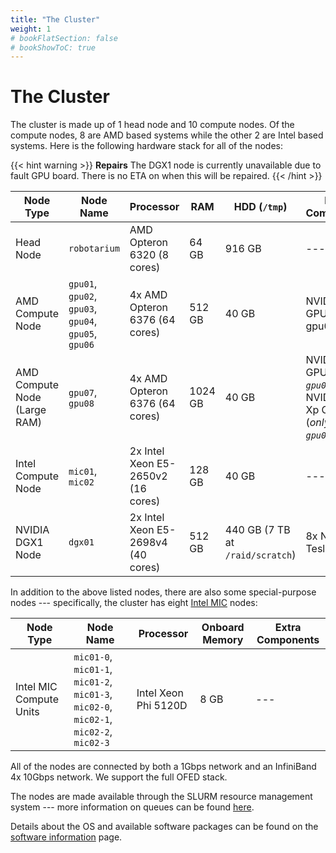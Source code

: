 ```yaml
---
title: "The Cluster"
weight: 1
# bookFlatSection: false
# bookShowToC: true
---
```


The Cluster
===========

The cluster is made up of 1 head node and 10 compute nodes. Of the compute
nodes, 8 are AMD based systems while the other 2 are Intel based systems. Here
is the following hardware stack for all of the nodes:

{{< hint warning >}}
**Repairs**
The DGX1 node is currently unavailable due to fault GPU board. There is no ETA on when this will be repaired.
{{< /hint >}}

Node Type | Node Name | Processor | RAM | HDD (`/tmp`) | Extra Components
--- | --- | --- | --- | --- | ---
Head Node | `robotarium` | AMD Opteron 6320 (8 cores) | 64 GB | 916 GB | ---
AMD Compute Node | `gpu01`, `gpu02`, `gpu03`, `gpu04`, `gpu05`, `gpu06` | 4x AMD Opteron 6376 (64 cores) | 512 GB | 40 GB | NVIDIA K20 GPU, (2x in gpu06)
AMD Compute Node (Large RAM) | `gpu07`, `gpu08` | 4x AMD Opteron 6376 (64 cores) | 1024 GB | 40 GB | NVIDIA K20 GPU (_only in `gpu07`_), 2x NVIDIA Titan Xp GPUs (_only in `gpu08`_)
Intel Compute Node | `mic01`, `mic02` |	2x Intel Xeon E5-2650v2 (16 cores) | 128 GB | 40 GB | ---
NVIDIA DGX1 Node | `dgx01` | 2x Intel Xeon E5-2698v4 (40 cores) | 512 GB | 440 GB (7 TB at `/raid/scratch`) | 8x NVIDIA Tesla P100

In addition to the above listed nodes, there are also some special-purpose nodes
--- specifically, the cluster has eight [Intel MIC](//en.wikipedia.org/wiki/Xeon_Phi) nodes:

Node Type | Node Name | Processor | Onboard Memory | Extra Components
--- | --- | --- | --- | ---
Intel MIC Compute Units | `mic01-0`, `mic01-1`, `mic01-2`, `mic01-3`, `mic02-0`, `mic02-1`, `mic02-2`, `mic02-3` | Intel Xeon Phi 5120D | 8 GB | ---

All of the nodes are connected by both a 1Gbps network and an InfiniBand 4x 10Gbps network. We support the full OFED stack.

The nodes are made available through the SLURM resource management system --- more information on queues can be found [here](/docs/how-to#queueing-system).

Details about the OS and available software packages can be found on the [software information](#) page.
